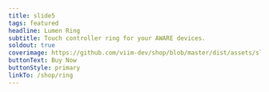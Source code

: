 ```yaml
---
title: slide5
tags: featured
headline: Lumen Ring
subtitle: Touch controller ring for your AWARE devices.
soldout: true
coverimage: https://github.com/viim-dev/shop/blob/master/dist/assets/slide5.gif?raw=true
buttonText: Buy Now
buttonStyle: primary
linkTo: /shop/ring
---
```

